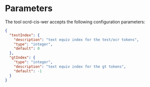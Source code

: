 # Parameters
The tool ocrd-cis-wer accepts the following configuration parameters:
```json
{
  "testIndex": {
    "description": "text equiv index for the test/ocr tokens",
    "type": "integer",
    "default": 0
  },
  "gtIndex": {
    "type": "integer",
    "description": "text equiv index for the gt tokens",
    "default": -1
  }
}
```
